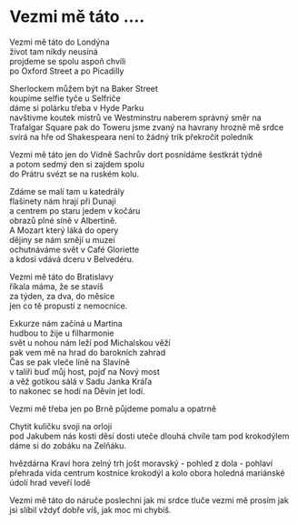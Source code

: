 # Vezmi mě táto ....

Vezmi mě táto do Londýna  
život tam nikdy neusíná    
projdeme se spolu aspoň chvíli  
po Oxford Street a po Picadilly  

Sherlockem můžem být na Baker Street  
koupíme selfie tyče u Selfriče  
dáme si polárku třeba v Hyde Parku  
navštivme koutek mistrů ve Westminstru
naberem správný směr na Trafalgar Square
pak do Toweru jsme zvaný na havrany 
hrozně mě srdce svírá na hře od Shakespeara
není to žádný trik překročit poledník

Vezmi mě táto jen do Vídně
Sachrův dort posnídáme šestkrát týdně  
a potom sedmý den si zajdem spolu  
do Prátru svézt se na ruském kolu.

Zdáme se malí tam u katedrály  
flašinety nám hrají při Dunaji  
a centrem po staru jedem v kočáru  
obrazů plné síně v Albertině.  
A Mozart který láká do opery  
dějiny se nám smějí u muzeí  
ochutnáváme svět v Café Gloriette  
a kdosi vdává dceru v Belvedéru.

Vezmi mě táto do Bratislavy  
říkala máma, že se stavíš  
za týden, za dva, do měsíce    
jen co tě propustí z nemocnice.  

Exkurze nám začíná u Martina  
hudbou to žije u filharmonie  
svět u nohou nám leží pod Michalskou věží  
pak vem mě na hrad do barokních zahrad  
Čas se pak vleče líně na Slavíně  
v talíři buď můj host, pojď na Nový most  
a věž gotikou sálá v Sadu Janka Kráľa  
to nakonec se hodí na Děvín jet lodí.

Vezmi mě třeba jen po Brně
půjdeme pomalu a opatrně



Chytit kuličku svoji na orloji  
pod Jakubem nás kosti děsí dosti
uteče dlouhá chvíle tam pod krokodýlem
dáme si do zobáku na Zelňáku.

hvězdárna
Kraví hora
zelný trh
jošt moravský - pohled z dola - pohlaví
přehrada
vida centrum
kostnice
krokodýl a kolo
obora holedná
mariánské údolí
hrad veveří
lodě

Vezmi mě táto do náruče
poslechni jak mi srdce tluče
vezmi mě prosím jak jsi slíbil
vždyť dobře víš, jak moc mi chybíš.





